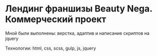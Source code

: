 # Лендинг франшизы Beauty Nega. Коммерческий проект

Мной были выполнены: верстка, адаптив и написание скриптов на jquery

Технологии: html, css, scss, gulp, js, jquery
